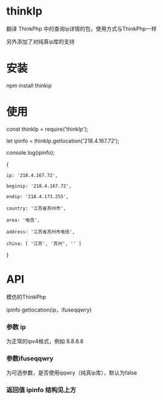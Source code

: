 # thinkIp
翻译 ThinkPhp 中的查询ip详情的包，使用方式与ThinkPhp一样

另外添加了对纯真ip库的支持

# 安装
npm install thinkip

# 使用
const thinkIp = require('thinkIp');

let ipinfo = thinkIp.getlocation('218.4.167.72');

console.log(ipinfo);

  { 

    ip: '218.4.167.72',
    
    beginip: '218.4.167.72',
    
    endip: '218.4.173.255',
    
    country: '江苏省苏州市',
    
    area: '电信',
    
    address: '江苏省苏州市电信',
    
    china: [ '江苏', '苏州', '' ] 
    
  }

# API

模仿的ThinkPhp

ipinfo getlocation(ip，ifuseqqwry)

### 参数  ip  

为正常的ipv4格式，例如 8.8.8.8

### 参数ifuseqqwry 

为可选参数，是否使用qqwry（纯真ip库），默认为false

### 返回值 ipinfo 结构见上方


